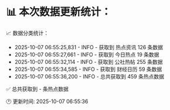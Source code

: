📊 本次数据更新统计：
==========================

📈 数据分类统计：
- 2025-10-07 06:55:25,831 - INFO - 获取到 热点资讯 126 条数据
- 2025-10-07 06:55:27,661 - INFO - 获取到 今日热点 19 条数据
- 2025-10-07 06:55:32,114 - INFO - 获取到 公社热帖 255 条数据
- 2025-10-07 06:55:34,585 - INFO - 获取到 财经日历 59 条数据
- 2025-10-07 06:55:36,200 - INFO - 总共获取到 459 条热点数据

✅ 总共获取到 - 条热点数据

🕐 更新时间: 2025-10-07 06:55:36
